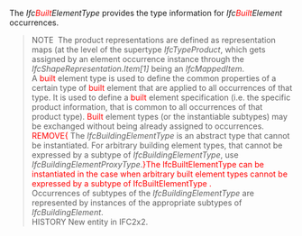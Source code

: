 The _Ifc<font color="#ff0000">Built</font>ElementType_ provides the type information for _Ifc<font color="#ff0000">Built</font>Element_ occurrences.  
> NOTE&nbsp; The product representations are defined as representation maps (at the level of the supertype _IfcTypeProduct_, which gets assigned by an element occurrence instance through the _IfcShapeRepresentation.Item[1]_ being an _IfcMappedItem_.  
A <font color="#ff0000">built</font> element type is used to define the common properties of a certain type of <font color="#ff0000">built</font> element that are applied to all occurrences of that type. It is used to define a <font color="#ff0000">built</font> element specification (i.e. the specific product information, that is common to all occurrences of that product type). <font color="#ff0000">Built</font> element types (or the instantiable subtypes) may be exchanged without being already assigned to occurrences.  
<font color="#ff0000">REMOVE{ </font>The _IfcBuildingElementType_ is an abstract type that cannot be instantiated. For arbitrary building element types, that cannot be expressed by a subtype of _IfcBuildingElementType_, use _IfcBuildingElementProxyType_.<font color="#ff0000">}</font><font color="#ff0000">The IfcBuiltElementType can be instantiated in the case when arbitrary built element types cannot be expressed by a subtype of IfcBuiltElementType .</font>  
Occurrences of subtypes of the _IfcBuildingElementType_ are represented by instances of the appropriate subtypes of _IfcBuildingElement_.  
> HISTORY New entity in IFC2x2.
